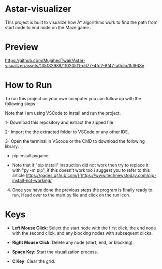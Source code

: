 # Astar-visualizer
This project is built to visualize how A* algorithms work to find the path from start node to end node on the Maze game .
# Preview
https://github.com/MujahedTwair/Astar-visualizer/assets/135132989/1f0205f1-c677-4fc2-8f47-a0c5c1fd968e

# How to Run
To run this project on your own computer you can follow up with the following steps :

Note that i am using VSCode to install and run the project.

1- Download this repository and extract the zipped file.

2- Import the the extracted folder to VSCode or any other IDE.

3- Open the terminal in VScode or the CMD to download the following library:
- pip install pygame

- Note that if "pip install" instruction did not work then try to replace it with "py -m pip", if this doesn't work too i suggest you to refer to this article https://pages.github.com/](https://www.technewstoday.com/pip-install-not-working/

4. Once you have done the previous steps the program is finally ready to run, Head over to the main.py file and click on the run icon.

# Keys

- **Left Mouse Click**: Select the start node with the first click, the end node with the second click, and any blocking nodes with subsequent clicks.

- **Right Mouse Click**: Delete any node (start, end, or blocking).

- **Space Key**: Start the visualization process.

- **C Key**: Clear the grid.

